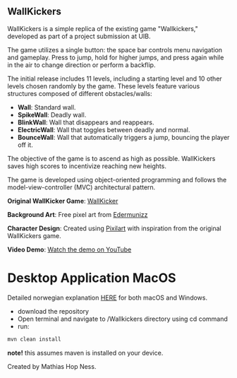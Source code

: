 ## WallKickers

WallKickers is a simple replica of the existing game "Wallkickers," developed as part of a project submission at UIB.

The game utilizes a single button: the space bar controls menu navigation and gameplay. Press to jump, hold for higher jumps, and press again while in the air to change direction or perform a backflip.

The initial release includes 11 levels, including a starting level and 10 other levels chosen randomly by the game. These levels feature various structures composed of different obstacles/walls:

- **Wall**: Standard wall.
- **SpikeWall**: Deadly wall.
- **BlinkWall**: Wall that disappears and reappears.
- **ElectricWall**: Wall that toggles between deadly and normal.
- **BounceWall**: Wall that automatically triggers a jump, bouncing the player off it.

The objective of the game is to ascend as high as possible. WallKickers saves high scores to incentivize reaching new heights.

The game is developed using object-oriented programming and follows the model-view-controller (MVC) architectural pattern.

**Original WallKicker Game**: [WallKicker](https://www.wallkickers.com/)

**Background Art**: Free pixel art from [Edermunizz](https://edermunizz.itch.io/free-pixel-art-forest)

**Character Design**: Created using [Pixilart](https://www.pixilart.com/) with inspiration from the original WallKickers game.

**Video Demo**: [Watch the demo on YouTube](https://youtu.be/kUnM1ThTlzk)

# Desktop Application MacOS
Detailed norwegian explanation [HERE](LAGINSTALLER.md) for both macOS and Windows.

- download the repository
- Open terminal and navigate to /Wallkickers directory using cd command
- run:
```zsh 
mvn clean install
```

**note!** this assumes maven is installed on your device.


Created by Mathias Hop Ness.